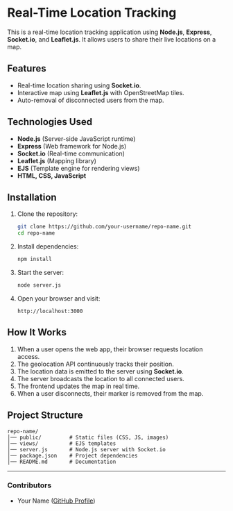 # Real-Time Location Tracking

This is a real-time location tracking application using **Node.js**, **Express**, **Socket.io**, and **Leaflet.js**. It allows users to share their live locations on a map.

## Features
- Real-time location sharing using **Socket.io**.
- Interactive map using **Leaflet.js** with OpenStreetMap tiles.
- Auto-removal of disconnected users from the map.

## Technologies Used
- **Node.js** (Server-side JavaScript runtime)
- **Express** (Web framework for Node.js)
- **Socket.io** (Real-time communication)
- **Leaflet.js** (Mapping library)
- **EJS** (Template engine for rendering views)
- **HTML, CSS, JavaScript**

## Installation
1. Clone the repository:
   ```sh
   git clone https://github.com/your-username/repo-name.git
   cd repo-name
   ```
2. Install dependencies:
   ```sh
   npm install
   ```
3. Start the server:
   ```sh
   node server.js
   ```
4. Open your browser and visit:
   ```
   http://localhost:3000
   ```

## How It Works
1. When a user opens the web app, their browser requests location access.
2. The geolocation API continuously tracks their position.
3. The location data is emitted to the server using **Socket.io**.
4. The server broadcasts the location to all connected users.
5. The frontend updates the map in real time.
6. When a user disconnects, their marker is removed from the map.

## Project Structure
```
repo-name/
│── public/         # Static files (CSS, JS, images)
│── views/          # EJS templates
│── server.js       # Node.js server with Socket.io
│── package.json    # Project dependencies
│── README.md       # Documentation
```



---
### Contributors
- Your Name ([GitHub Profile](https://github.com/usamata))

